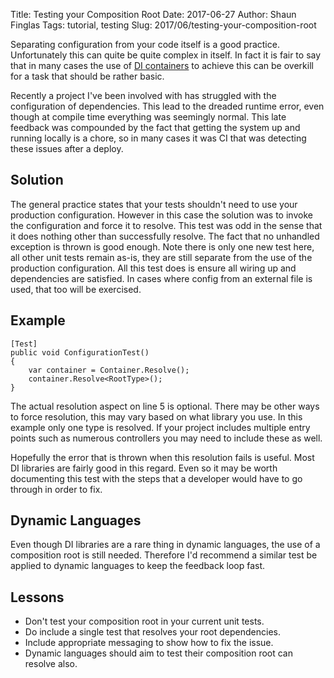 Title: Testing your Composition Root
Date: 2017-06-27
Author: Shaun Finglas
Tags: tutorial, testing
Slug: 2017/06/testing-your-composition-root

Separating configuration from your code itself is a good practice. Unfortunately this can quite be
quite complex in itself. In fact it is fair to say that in many cases the use of
[DI containers](/2014/11/dependency-injection-di-containers.html) to achieve this can be overkill
for a task that should be rather basic.

Recently a project I've been involved with has struggled with the configuration of dependencies.
This lead to the dreaded runtime error, even though at compile time everything was seemingly
normal. This late feedback was compounded by the fact that getting the system up and running
locally is a chore, so in many cases it was CI that was detecting these issues after a deploy.

## Solution

The general practice states that your tests shouldn't need to use your production configuration.
However in this case the solution was to invoke the configuration and force it to resolve. This
test was odd in the sense that it does nothing other than successfully resolve. The fact that no
unhandled exception is thrown is good enough. Note there is only one new test here, all other unit
tests remain as-is, they are still separate from the use of the production configuration. All
this test does is ensure all wiring up and dependencies are satisfied. In cases where config
from an external file is used, that too will be exercised.

## Example

    [Test]
    public void ConfigurationTest()
    {
        var container = Container.Resolve();
        container.Resolve<RootType>();
    }

The actual resolution aspect on line 5 is optional. There may be other ways to force resolution,
this may vary based on what library you use. In this example only one type is resolved. If your
project includes multiple entry points such as numerous controllers you may need to include these
as well.

Hopefully the error that is thrown when this resolution fails is useful. Most DI libraries are
fairly good in this regard. Even so it may be worth documenting this test with the steps that
a developer would have to go through in order to fix.

## Dynamic Languages

Even though DI libraries are a rare thing in dynamic languages, the use of a composition root
is still needed. Therefore I'd recommend a similar test be applied to dynamic languages to keep
the feedback loop fast.

## Lessons

- Don't test your composition root in your current unit tests.
- Do include a single test that resolves your root dependencies.
- Include appropriate messaging to show how to fix the issue.
- Dynamic languages should aim to test their composition root can resolve also.